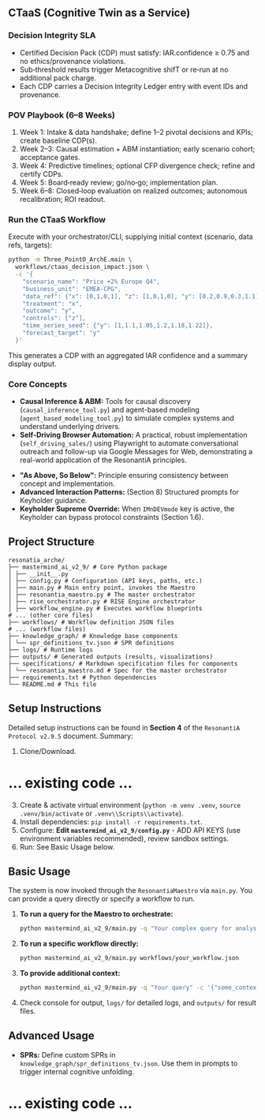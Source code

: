 ## CTaaS (Cognitive Twin as a Service)

### Decision Integrity SLA
- Certified Decision Pack (CDP) must satisfy: IAR.confidence ≥ 0.75 and no ethics/provenance violations.
- Sub‑threshold results trigger Metacognitive shifT or re‑run at no additional pack charge.
- Each CDP carries a Decision Integrity Ledger entry with event IDs and provenance.

### POV Playbook (6–8 Weeks)
1. Week 1: Intake & data handshake; define 1–2 pivotal decisions and KPIs; create baseline CDP(s).
2. Week 2–3: Causal estimation + ABM instantiation; early scenario cohort; acceptance gates.
3. Week 4: Predictive timelines; optional CFP divergence check; refine and certify CDPs.
4. Week 5: Board‑ready review; go/no‑go; implementation plan.
5. Week 6–8: Closed‑loop evaluation on realized outcomes; autonomous recalibration; ROI readout.

### Run the CTaaS Workflow
Execute with your orchestrator/CLI, supplying initial context (scenario, data refs, targets):

```bash
python -m Three_PointO_ArchE.main \
  workflows/ctaas_decision_impact.json \
  -c '{
    "scenario_name": "Price +2% Europe Q4",
    "business_unit": "EMEA-CPG",
    "data_ref": {"x": [0,1,0,1], "z": [1,0,1,0], "y": [0.2,0.9,0.3,1.1]},
    "treatment": "x",
    "outcome": "y",
    "controls": ["z"],
    "time_series_seed": {"y": [1,1.1,1.05,1.2,1.18,1.22]},
    "forecast_target": "y"
  }'
```

This generates a CDP with an aggregated IAR confidence and a summary display output.

### Core Concepts
- **Causal Inference & ABM:** Tools for causal discovery (`causal_inference_tool.py`) and agent-based modeling (`agent_based_modeling_tool.py`) to simulate complex systems and understand underlying drivers.
- **Self-Driving Browser Automation:** A practical, robust implementation (`self_driving_sales/`) using Playwright to automate conversational outreach and follow-up via Google Messages for Web, demonstrating a real-world application of the ResonantiA principles.
*   **"As Above, So Below":** Principle ensuring consistency between concept and implementation.
*   **Advanced Interaction Patterns:** (Section 8) Structured prompts for Keyholder guidance.
*   **Keyholder Supreme Override:** When `IMnDEVmode` key is active, the Keyholder can bypass protocol constraints (Section 1.6).

## Project Structure

```
resonatia_arche/
├── mastermind_ai_v2_9/ # Core Python package
│ ├── __init__.py
│ ├── config.py # Configuration (API keys, paths, etc.)
│ ├── main.py # Main entry point, invokes the Maestro
│ ├── resonantia_maestro.py # The master orchestrator
│ ├── rise_orchestrator.py # RISE Engine orchestrator
│ ├── workflow_engine.py # Executes workflow blueprints
# ... (other core files)
├── workflows/ # Workflow definition JSON files
# ... (workflow files)
├── knowledge_graph/ # Knowledge base components
│ └── spr_definitions_tv.json # SPR definitions
├── logs/ # Runtime logs
├── outputs/ # Generated outputs (results, visualizations)
├── specifications/ # Markdown specification files for components
│ └── resonantia_maestro.md # Spec for the master orchestrator
├── requirements.txt # Python dependencies
└── README.md # This file
```

## Setup Instructions

Detailed setup instructions can be found in **Section 4** of the `ResonantiA Protocol v2.9.5` document. Summary:
1.  Clone/Download.
# ... existing code ...
3.  Create & activate virtual environment (`python -m venv .venv`, `source .venv/bin/activate` or `.venv\\Scripts\\activate`).
4.  Install dependencies: `pip install -r requirements.txt`.
5.  Configure: **Edit `mastermind_ai_v2_9/config.py`** - ADD API KEYS (use environment variables recommended), review sandbox settings.
6.  Run: See Basic Usage below.

## Basic Usage

The system is now invoked through the `ResonantiaMaestro` via `main.py`. You can provide a query directly or specify a workflow to run.

1.  **To run a query for the Maestro to orchestrate:**
    ```bash
    python mastermind_ai_v2_9/main.py -q "Your complex query for analysis or design here"
    ```
2.  **To run a specific workflow directly:**
    ```bash
    python mastermind_ai_v2_9/main.py workflows/your_workflow.json
    ```
3.  **To provide additional context:**
    ```bash
    python mastermind_ai_v2_9/main.py -q "Your query" -c '{"some_context_key": "some_value"}'
    ```
4.  Check console for output, `logs/` for detailed logs, and `outputs/` for result files.

## Advanced Usage

*   **SPRs:** Define custom SPRs in `knowledge_graph/spr_definitions_tv.json`. Use them in prompts to trigger internal cognitive unfolding.
# ... existing code ...



